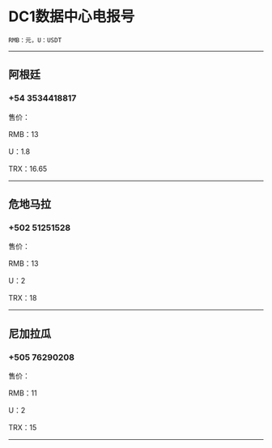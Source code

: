 # DC1数据中心电报号
    RMB：元，U：USDT

----------------------

## 阿根廷

### +54 3534418817

售价：

RMB：13

U：1.8

TRX：16.65

----------------------

## 危地马拉

### +502 51251528

售价：

RMB：13

U：2

TRX：18

----------------------

## 尼加拉瓜

### +505 76290208

售价：

RMB：11

U：2

TRX：15

----------------------
